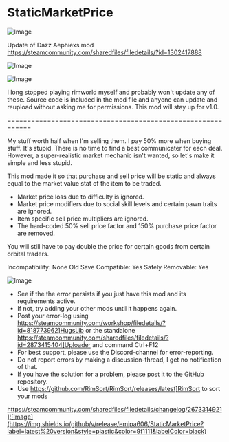 # StaticMarketPrice

![Image](https://i.imgur.com/buuPQel.png)

Update of Dazz Aephiexs mod
https://steamcommunity.com/sharedfiles/filedetails/?id=1302417888

![Image](https://i.imgur.com/pufA0kM.png)

	
![Image](https://i.imgur.com/Z4GOv8H.png)

I long stopped playing rimworld myself and probably won't update any of these. Source code is included in the mod file and anyone can update and reupload without asking me for permissions. This mod will stay up for v1.0.

============================================================

My stuff worth half when I'm selling them. I pay 50% more when buying stuff. It's stupid. There is no time to find a best communicater for each deal. However, a super-realistic market mechanic isn't wanted, so let's make it simple and less stupid.

This mod made it so that purchase and sell price will be static and always equal to the market value stat of the item to be traded.
- Market price loss due to difficulty is ignored.
- Market price modifiers due to social skill levels and certain pawn traits are ignored.
- Item specific sell price multipliers are ignored.
- The hard-coded 50% sell price factor and 150% purchase price factor are removed.

You will still have to pay double the price for certain goods from certain orbital traders.

Incompatibility: None
Old Save Compatible: Yes
Safely Removable: Yes

![Image](https://i.imgur.com/PwoNOj4.png)



-  See if the the error persists if you just have this mod and its requirements active.
-  If not, try adding your other mods until it happens again.
-  Post your error-log using https://steamcommunity.com/workshop/filedetails/?id=818773962]HugsLib or the standalone https://steamcommunity.com/sharedfiles/filedetails/?id=2873415404]Uploader and command Ctrl+F12
-  For best support, please use the Discord-channel for error-reporting.
-  Do not report errors by making a discussion-thread, I get no notification of that.
-  If you have the solution for a problem, please post it to the GitHub repository.
-  Use https://github.com/RimSort/RimSort/releases/latest]RimSort to sort your mods



https://steamcommunity.com/sharedfiles/filedetails/changelog/2673314921]![Image](https://img.shields.io/github/v/release/emipa606/StaticMarketPrice?label=latest%20version&style=plastic&color=9f1111&labelColor=black)

